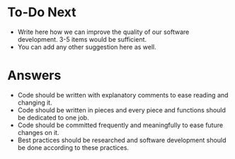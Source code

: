 # To-Do Next

* Write here how we can improve the quality of our software development. 3-5 items would be sufficient.
* You can add any other suggestion here as well.

# Answers

* Code should be written with explanatory comments to ease reading and changing it.
* Code should be written in pieces and every piece and functions should be dedicated to one job.
* Code should be committed frequently and meaningfully to ease future changes on it.
* Best practices should be researched and software development should be done according to these practices.

